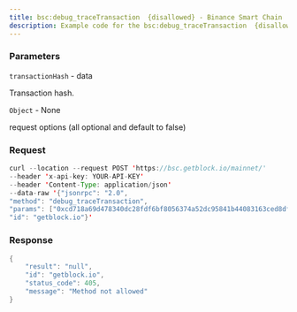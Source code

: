 ```yaml
---
title: bsc:debug_traceTransaction  {disallowed} - Binance Smart Chain
description: Example code for the bsc:debug_traceTransaction  {disallowed} json-rpc method. Сomplete guide on how to use bsc:debug_traceTransaction  {disallowed} json-rpc in GetBlock.io Web3 documentation.
---
```


### Parameters


`transactionHash` - data

Transaction hash.

`Object` - None

request options (all optional and default to false)

### Request

``` java
curl --location --request POST 'https://bsc.getblock.io/mainnet/' 
--header 'x-api-key: YOUR-API-KEY' 
--header 'Content-Type: application/json' 
--data-raw '{"jsonrpc": "2.0",
"method": "debug_traceTransaction",
"params": ["0xcd718a69d478340dc28fdf6bf8056374a52dc95841b44083163ced8dfe29310c", null],
"id": "getblock.io"}'
```

###  Response

``` java
{
    "result": "null",
    "id": "getblock.io",
    "status_code": 405,
    "message": "Method not allowed"
}
```

